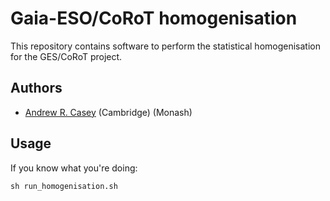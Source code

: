 Gaia-ESO/CoRoT homogenisation
=============================

This repository contains software to perform the statistical homogenisation for the GES/CoRoT project.

Authors
-------

  - [Andrew R. Casey](mailto:andrew.casey@monash.edu) (Cambridge) (Monash)


Usage
-----
 
If you know what you're doing:

``sh run_homogenisation.sh``
